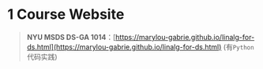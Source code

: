 # 1 Course Website
> **NYU MSDS DS-GA 1014**：[https://marylou-gabrie.github.io/linalg-for-ds.html](https://marylou-gabrie.github.io/linalg-for-ds.html) (有`Python`代码实践)

